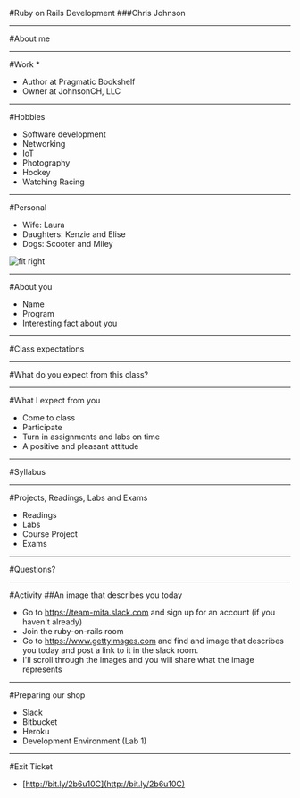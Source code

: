 #Ruby on Rails Development
###Chris Johnson

---
#About me

---
#Work
*
* Author at Pragmatic Bookshelf
* Owner at JohnsonCH, LLC

---
#Hobbies
* Software development
* Networking
* IoT
* Photography
* Hockey
* Watching Racing

---
#Personal
* Wife: Laura
* Daughters: Kenzie and Elise
* Dogs: Scooter and Miley

![fit right](https://dl.dropboxusercontent.com/s/ytbuugn4f99shm8/2016-08-18%20at%209.34%20PM.png)

---
#About you
* Name
* Program
* Interesting fact about you

---
#Class expectations

---
#What do you expect from this class?

---
#What I expect from you
* Come to class
* Participate
* Turn in assignments and labs on time
* A positive and pleasant attitude

---
#Syllabus

---
#Projects, Readings, Labs and Exams
* Readings
* Labs
* Course Project
* Exams

---
#Questions?

---
#Activity
##An image that describes you today
* Go to https://team-mita.slack.com and sign up for an account (if you haven't already)
* Join the ruby-on-rails room
* Go to https://www.gettyimages.com and find and image that describes you today and post a link to it
  in the slack room.
* I'll scroll through the images and you will share what the image represents

---

#Preparing our shop
* Slack
* Bitbucket
* Heroku
* Development Environment (Lab 1)

---
#Exit Ticket
* [http://bit.ly/2b6u10C](http://bit.ly/2b6u10C)
